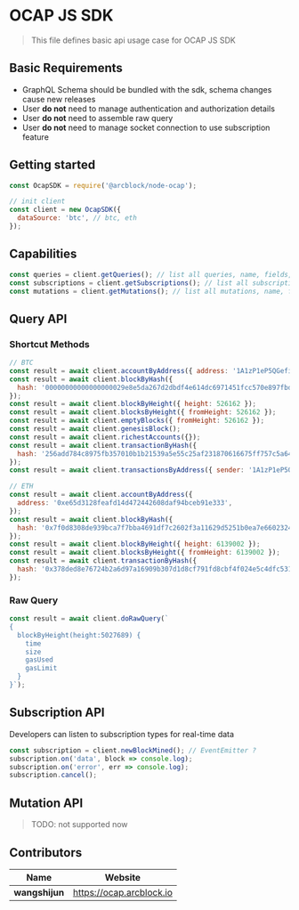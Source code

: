 # OCAP JS SDK

> This file defines basic api usage case for OCAP JS SDK


## Basic Requirements

* GraphQL Schema should be bundled with the sdk, schema changes cause new releases
* User **do not** need to manage authentication and authorization details
* User **do not** need to assemble raw query
* User **do not** need to manage socket connection to use subscription feature


## Getting started

```javascript
const OcapSDK = require('@arcblock/node-ocap');

// init client
const client = new OcapSDK({
  dataSource: 'btc', // btc, eth
});
```


## Capabilities

```javascript
const queries = client.getQueries(); // list all queries, name, fields, args
const subscriptions = client.getSubscriptions(); // list all subscriptions, name, fields, args
const mutations = client.getMutations(); // list all mutations, name, fields, args
```


## Query API

### Shortcut Methods

```javascript
// BTC
const result = await client.accountByAddress({ address: '1A1zP1eP5QGefi2DMPTfTL5SLmv7DivfNa' });
const result = await client.blockByHash({
  hash: '00000000000000000029e8e5da267d2dbdf4e614dc6971451fcc570e897fbddf',
});
const result = await client.blockByHeight({ height: 526162 });
const result = await client.blocksByHeight({ fromHeight: 526162 });
const result = await client.emptyBlocks({ fromHeight: 526162 });
const result = await client.genesisBlock();
const result = await client.richestAccounts({});
const result = await client.transactionByHash({
  hash: '256add784c8975fb357010b1b21539a5e55c25af231870616675ff757c5a64f5',
});
const result = await client.transactionsByAddress({ sender: '1A1zP1eP5QGefi2DMPTfTL5SLmv7DivfNa' });

// ETH
const result = await client.accountByAddress({
  address: '0xe65d3128feafd14d472442608daf94bceb91e333',
});
const result = await client.blockByHash({
  hash: '0x7f0d8308de939bca7f7bba4691df7c2602f3a11629d5251b0ea7e66023246254',
});
const result = await client.blockByHeight({ height: 6139002 });
const result = await client.blocksByHeight({ fromHeight: 6139002 });
const result = await client.transactionByHash({
  hash: '0x378ded8e76724b2a6d97a16909b307d1d8cf791fd8cbf4f024e5c4dfc5310fd7',
});
```

### Raw Query

```javascript
const result = await client.doRawQuery(`
{
  blockByHeight(height:5027689) {
    time
    size
    gasUsed
    gasLimit
  }
}`);
```


## Subscription API

Developers can listen to subscription types for real-time data

```javascript
const subscription = client.newBlockMined(); // EventEmitter ?
subscription.on('data', block => console.log);
subscription.on('error', err => console.log);
subscription.cancel();
```


## Mutation API

> TODO: not supported now


## Contributors

| Name           | Website                    |
| -------------- | -------------------------- |
| **wangshijun** | <https://ocap.arcblock.io> |
